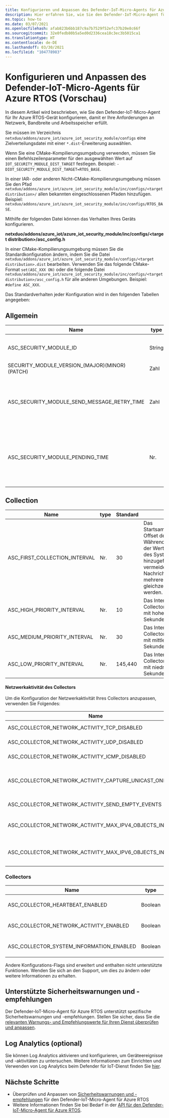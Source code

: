```yaml
---
title: Konfigurieren und Anpassen des Defender-IoT-Micro-Agents für Azure RTOS
description: Hier erfahren Sie, wie Sie den Defender-IoT-Micro-Agent für Azure RTOS konfigurieren und anpassen.
ms.topic: how-to
ms.date: 03/07/2021
ms.openlocfilehash: afab823b6bb187c9a7b7529f52efc37b20e8c66f
ms.sourcegitcommit: 32e0fedb80b5a5ed0d2336cea18c3ec3b5015ca1
ms.translationtype: HT
ms.contentlocale: de-DE
ms.lasthandoff: 03/30/2021
ms.locfileid: "104778983"
---
```

# <a name="configure-and-customize-defender-iot-micro-agent-for-azure-rtos-preview"></a>Konfigurieren und Anpassen des Defender-IoT-Micro-Agents für Azure RTOS (Vorschau)

In diesem Artikel wird beschrieben, wie Sie den Defender-IoT-Micro-Agent für Ihr Azure RTOS-Gerät konfigurieren, damit er Ihre Anforderungen an Netzwerk, Bandbreite und Arbeitsspeicher erfüllt.

Sie müssen im Verzeichnis `netxduo/addons/azure_iot/azure_iot_security_module/configs` eine Zielverteilungsdatei mit einer `*.dist`-Erweiterung auswählen.  

Wenn Sie eine CMake-Kompilierungsumgebung verwenden, müssen Sie einen Befehlszeilenparameter für den ausgewählten Wert auf `IOT_SECURITY_MODULE_DIST_TARGET` festlegen. Beispiel: `-DIOT_SECURITY_MODULE_DIST_TARGET=RTOS_BASE`.

In einer IAR- oder anderen Nicht-CMake-Kompilierungsumgebung müssen Sie den Pfad `netxduo/addons/azure_iot/azure_iot_security_module/inc/configs/<target distribution>/` allen bekannten eingeschlossenen Pfaden hinzufügen. Beispiel: `netxduo/addons/azure_iot/azure_iot_security_module/inc/configs/RTOS_BASE`.

Mithilfe der folgenden Datei können das Verhalten Ihres Geräts konfigurieren.

**netxduo/addons/azure_iot/azure_iot_security_module/inc/configs/\<target distribution>/asc_config.h**

In einer CMake-Kompilierungsumgebung müssen Sie die Standardkonfiguration ändern, indem Sie die Datei `netxduo/addons/azure_iot/azure_iot_security_module/configs/<target distribution>.dist` bearbeiten. Verwenden Sie das folgende CMake-Format `set(ASC_XXX ON)` oder die folgende Datei `netxduo/addons/azure_iot/azure_iot_security_module/inc/configs/<target distribution>/asc_config.h` für alle anderen Umgebungen. Beispiel: `#define ASC_XXX`.

Das Standardverhalten jeder Konfiguration wird in den folgenden Tabellen angegeben: 

## <a name="general"></a>Allgemein

| Name | type | Standard | Details |
| - | - | - | - |
| ASC_SECURITY_MODULE_ID | String | defender-iot-micro-agent | Der eindeutige Bezeichner des Geräts.  |
| SECURITY_MODULE_VERSION_(MAJOR)(MINOR)(PATCH)  | Zahl | 3.2.1 | Die Version. |
| ASC_SECURITY_MODULE_SEND_MESSAGE_RETRY_TIME  | Zahl  | 3 | Die Zeitspanne, die der Defender-IoT-Micro-Agent zum Senden der Sicherheitsnachricht nach einem Fehler benötigt. (in Sekunden) |
| ASC_SECURITY_MODULE_PENDING_TIME  | Nr. | 300 | Die ausstehende Zeit des Defender-IoT -Micro-Agents (in Sekunden). Wenn die Zeit überschritten wird, ändert sich der Status in „suspend“ (anhalten). |

## <a name="collection"></a>Collection

| Name | type | Standard | Details |
| - | - | - | - |
| ASC_FIRST_COLLECTION_INTERVAL | Nr.  | 30  | Das Startsammlungsintervall-Offset des Collectors. Während des Starts wird der Wert zur Sammlung des Systems hinzugefügt, um zu vermeiden, dass Nachrichten von mehreren Geräten gleichzeitig gesendet werden.  |
| ASC_HIGH_PRIORITY_INTERVAL | Nr. | 10 | Das Intervall des Collectors für Gruppen mit hoher Priorität (in Sekunden). |
| ASC_MEDIUM_PRIORITY_INTERVAL | Nr. | 30 | Das Intervall des Collectors für Gruppen mit mittlerer Priorität (in Sekunden). |
| ASC_LOW_PRIORITY_INTERVAL | Nr. | 145,440  | Das Intervall des Collectors für Gruppen mit niedriger Priorität (in Sekunden). |

#### <a name="collector-network-activity"></a>Netzwerkaktivität des Collectors

Um die Konfiguration der Netzwerkaktivität Ihres Collectors anzupassen, verwenden Sie Folgendes:

| Name | type | Standard | Details |
| - | - | - | - |
| ASC_COLLECTOR_NETWORK_ACTIVITY_TCP_DISABLED | Boolean | false | Filtert die `TCP`-Netzwerkaktivität. |
| ASC_COLLECTOR_NETWORK_ACTIVITY_UDP_DISABLED | Boolean | false | Filtert die `UDP`-Netzwerkaktivitätsereignisse. |
| ASC_COLLECTOR_NETWORK_ACTIVITY_ICMP_DISABLED | Boolean | false | Filtert die `ICMP`-Netzwerkaktivitätsereignisse. |
| ASC_COLLECTOR_NETWORK_ACTIVITY_CAPTURE_UNICAST_ONLY | Boolean | true | Erfasst nur die eingehenden Unicastpakete. Wenn „false“ festgelegt ist, werden außerdem Broadcast und Multicast aufgezeichnet. |
| ASC_COLLECTOR_NETWORK_ACTIVITY_SEND_EMPTY_EVENTS  | Boolesch  | false  | Sendet ein leeres Ereignis des Collectors. |
| ASC_COLLECTOR_NETWORK_ACTIVITY_MAX_IPV4_OBJECTS_IN_CACHE | Nr. | 64 | Die maximale Anzahl von IPv4-Netzwerkereignissen, die im Arbeitsspeicher gespeichert werden sollen. |
| ASC_COLLECTOR_NETWORK_ACTIVITY_MAX_IPV6_OBJECTS_IN_CACHE | Nr. | 64  | Die maximale Anzahl von IPv6-Netzwerkereignissen, die im Arbeitsspeicher gespeichert werden sollen. |

### <a name="collectors"></a>Collectors
| Name | type | Standard | Details |
| - | - | - | - |
| ASC_COLLECTOR_HEARTBEAT_ENABLED | Boolean | EIN | Aktiviert den Collector für Heartbeat. |
| ASC_COLLECTOR_NETWORK_ACTIVITY_ENABLED  | Boolean | EIN | Aktiviert den Collector für Netzwerkaktivität. |
| ASC_COLLECTOR_SYSTEM_INFORMATION_ENABLED | Boolean | EIN | Aktiviert den Collector für Systeminformationen.  |

Andere Konfigurations-Flags sind erweitert und enthalten nicht unterstützte Funktionen. Wenden Sie sich an den Support, um dies zu ändern oder weitere Informationen zu erhalten.
 
## <a name="supported-security-alerts-and-recommendations"></a>Unterstützte Sicherheitswarnungen und -empfehlungen

Der Defender-IoT-Micro-Agent für Azure RTOS unterstützt spezifische Sicherheitswarnungen und -empfehlungen. Stellen Sie sicher, dass Sie die [relevanten Warnungs- und Empfehlungswerte für Ihren Dienst überprüfen und anpassen](concept-rtos-security-alerts-recommendations.md).

## <a name="log-analytics-optional"></a>Log Analytics (optional)

Sie können Log Analytics aktivieren und konfigurieren, um Geräteereignisse und -aktivitäten zu untersuchen. Weitere Informationen zum Einrichten und Verwenden von Log Analytics beim Defender für IoT-Dienst finden Sie [hier](how-to-security-data-access.md#log-analytics). 

## <a name="next-steps"></a>Nächste Schritte


- Überprüfen und Anpassen von [Sicherheitswarnungen und -empfehlungen](concept-rtos-security-alerts-recommendations.md) für den Defender-IoT-Micro-Agent für Azure RTOS
- Weitere Informationen finden Sie bei Bedarf in der [API für den Defender-IoT-Micro-Agent für Azure RTOS](azure-rtos-security-module-api.md).
